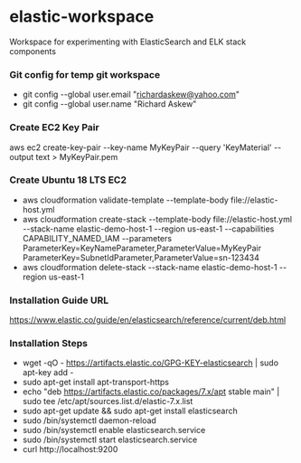 # elastic-workspace
Workspace for experimenting with ElasticSearch and ELK stack components

### Git config for temp git workspace
+ git config --global user.email "richardaskew@yahoo.com"
+ git config --global user.name "Richard Askew"

### Create EC2 Key Pair
aws ec2 create-key-pair --key-name MyKeyPair --query 'KeyMaterial' --output text > MyKeyPair.pem

### Create Ubuntu 18 LTS EC2
+ aws cloudformation validate-template --template-body file://elastic-host.yml
+ aws cloudformation create-stack --template-body file://elastic-host.yml --stack-name elastic-demo-host-1 --region us-east-1 --capabilities CAPABILITY_NAMED_IAM --parameters ParameterKey=KeyNameParameter,ParameterValue=MyKeyPair ParameterKey=SubnetIdParameter,ParameterValue=sn-123434
+ aws cloudformation delete-stack --stack-name elastic-demo-host-1 --region us-east-1

### Installation Guide URL
https://www.elastic.co/guide/en/elasticsearch/reference/current/deb.html

### Installation Steps
+ wget -qO - https://artifacts.elastic.co/GPG-KEY-elasticsearch | sudo apt-key add -
+ sudo apt-get install apt-transport-https
+ echo "deb https://artifacts.elastic.co/packages/7.x/apt stable main" | sudo tee /etc/apt/sources.list.d/elastic-7.x.list
+ sudo apt-get update && sudo apt-get install elasticsearch
+ sudo /bin/systemctl daemon-reload 
+ sudo /bin/systemctl enable elasticsearch.service
+ sudo /bin/systemctl start elasticsearch.service
+ curl http://localhost:9200
